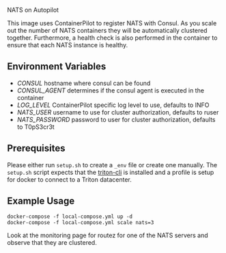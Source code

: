 NATS on Autopilot

This image uses ContainerPilot to register NATS with Consul. As you scale out the number of NATS containers they will be automatically clustered together. Furthermore, a health check is also performed in the container to ensure that each NATS instance is healthy.

## Environment Variables

- _CONSUL_ hostname where consul can be found
- _CONSUL_AGENT_ determines if the consul agent is executed in the container
- _LOG_LEVEL_ ContainerPilot specific log level to use, defaults to INFO
- _NATS_USER_ username to use for cluster authorization, defaults to ruser
- _NATS_PASSWORD_ password to user for cluster authorization, defaults to T0pS3cr3t

## Prerequisites

Please either run `setup.sh` to create a `_env` file or create one manually. The `setup.sh` script expects that the [triton-cli](https://www.npmjs.com/package/triton) is installed and a profile is setup for docker to connect to a Triton datacenter.

## Example Usage

```
docker-compose -f local-compose.yml up -d
docker-compose -f local-compose.yml scale nats=3
```

Look at the monitoring page for routez for one of the NATS servers and observe that they are clustered.
